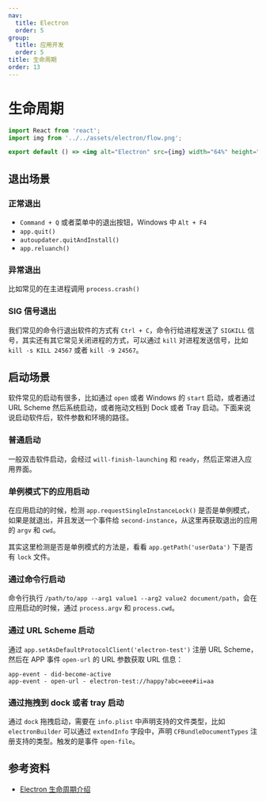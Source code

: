 ```yaml
---
nav:
  title: Electron
  order: 5
group:
  title: 应用开发
  order: 5
title: 生命周期
order: 13
---
```


# 生命周期

```jsx | inline
import React from 'react';
import img from '../../assets/electron/flow.png';

export default () => <img alt="Electron" src={img} width="64%" height="64%" />;
```

## 退出场景

### 正常退出

- `Command + Q` 或者菜单中的退出按钮，Windows 中 `Alt + F4`
- `app.quit()`
- `autoupdater.quitAndInstall()`
- `app.reluanch()`

### 异常退出

比如常见的在主进程调用 `process.crash()`

### SIG 信号退出

我们常见的命令行退出软件的方式有 `Ctrl + C`，命令行给进程发送了 `SIGKILL` 信号，其实还有其它常见关闭进程的方式，可以通过 `kill` 对进程发送信号，比如 `kill -s KILL 24567` 或者 `kill -9 24567`。

## 启动场景

软件常见的启动有很多，比如通过 `open` 或者 Windows 的 `start` 启动，或者通过 URL Scheme 然后系统启动，或者拖动文档到 Dock 或者 Tray 启动。下面来说说启动软件后，软件参数和环境的路径。

### 普通启动

一般双击软件启动，会经过 `will-finish-launching` 和 `ready`，然后正常进入应用界面。

### 单例模式下的应用启动

在应用启动的时候，检测 `app.requestSingleInstanceLock()` 是否是单例模式，如果是就退出，并且发送一个事件给 `second-instance`，从这里再获取退出的应用的 `argv` 和 `cwd`。

其实这里检测是否是单例模式的方法是，看看 `app.getPath('userData')` 下是否有 `lock` 文件。

### 通过命令行启动

命令行执行 `/path/to/app --arg1 value1 --arg2 value2 document/path`，会在应用启动的时候，通过 `process.argv` 和 `process.cwd`。

### 通过 URL Scheme 启动

通过 `app.setAsDefaultProtocolClient('electron-test')` 注册 URL Scheme，然后在 APP 事件 `open-url` 的 URL 参数获取 URL 信息：

```
app-event - did-become-active
app-event - open-url - electron-test://happy?abc=eee#ii=aa
```

### 通过拖拽到 dock 或者 tray 启动

通过 `dock` 拖拽启动，需要在 `info.plist` 中声明支持的文件类型，比如 `electronBuilder` 可以通过 `extendInfo` 字段中，声明 `CFBundleDocumentTypes` 注册支持的类型。触发的是事件 `open-file`。

## 参考资料

- [Electron 生命周期介绍](https://zhuanlan.zhihu.com/p/352668011)
